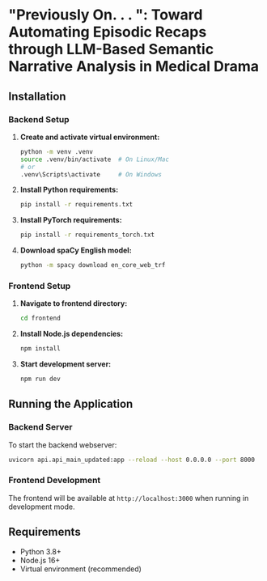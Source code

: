 # "Previously On. . . ": Toward Automating Episodic Recaps through LLM-Based Semantic Narrative Analysis in Medical Drama

## Installation

### Backend Setup

1. **Create and activate virtual environment:**
   ```bash
   python -m venv .venv
   source .venv/bin/activate  # On Linux/Mac
   # or
   .venv\Scripts\activate     # On Windows
   ```

2. **Install Python requirements:**
   ```bash
   pip install -r requirements.txt
   ```

3. **Install PyTorch requirements:**
   ```bash
   pip install -r requirements_torch.txt
   ```

4. **Download spaCy English model:**
   ```bash
   python -m spacy download en_core_web_trf
   ```

### Frontend Setup

1. **Navigate to frontend directory:**
   ```bash
   cd frontend
   ```

2. **Install Node.js dependencies:**
   ```bash
   npm install
   ```

3. **Start development server:**
   ```bash
   npm run dev
   ```

## Running the Application

### Backend Server

To start the backend webserver:

```bash
uvicorn api.api_main_updated:app --reload --host 0.0.0.0 --port 8000
```

### Frontend Development

The frontend will be available at `http://localhost:3000` when running in development mode.

## Requirements

- Python 3.8+
- Node.js 16+
- Virtual environment (recommended)


